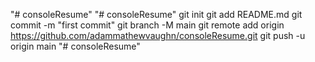 
"# consoleResume" 
"# consoleResume"  git init git add README.md git commit -m "first commit" git branch -M main git remote add origin https://github.com/adammathewvaughn/consoleResume.git git push -u origin main
"# consoleResume" 
